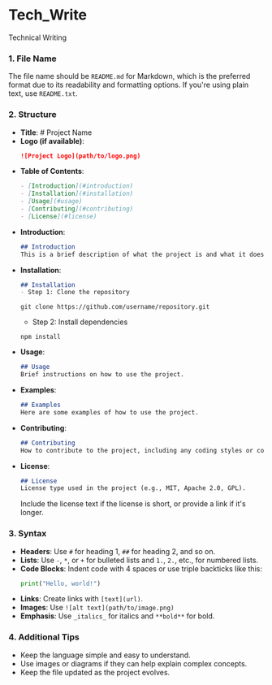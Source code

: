 # Tech_Write
Technical Writing

### 1. File Name
The file name should be `README.md` for Markdown, which is the preferred format due to its readability and formatting options. If you're using plain text, use `README.txt`.

### 2. Structure
- **Title**: # Project Name
- **Logo (if available)**: 
    ```markdown
    ![Project Logo](path/to/logo.png)
    ```
- **Table of Contents**: 
    ```markdown
    - [Introduction](#introduction)
    - [Installation](#installation)
    - [Usage](#usage)
    - [Contributing](#contributing)
    - [License](#license)
    ```
- **Introduction**: 
    ```markdown
    ## Introduction
    This is a brief description of what the project is and what it does.
    ```
- **Installation**: 
    ```markdown
    ## Installation
    - Step 1: Clone the repository
    ```
    ```shell
    git clone https://github.com/username/repository.git
    ```
    - Step 2: Install dependencies
    ```shell
    npm install
    ```
- **Usage**:
    ```markdown
    ## Usage
    Brief instructions on how to use the project.
    ```
- **Examples**:
    ```markdown
    ## Examples
    Here are some examples of how to use the project.
    ```
- **Contributing**:
    ```markdown
    ## Contributing
    How to contribute to the project, including any coding styles or conventions.
    ```
- **License**:
    ```markdown
    ## License
    License type used in the project (e.g., MIT, Apache 2.0, GPL).
    ```
    Include the license text if the license is short, or provide a link if it's longer.

### 3. Syntax
- **Headers**: Use `#` for heading 1, `##` for heading 2, and so on.
- **Lists**: Use `-`, `*`, or `+` for bulleted lists and `1.`, `2.`, etc., for numbered lists.
- **Code Blocks**: Indent code with 4 spaces or use triple backticks like this:
    ```python
    print("Hello, world!")
    ```
- **Links**: Create links with `[text](url)`.
- **Images**: Use `![alt text](path/to/image.png)`
- **Emphasis**: Use `_italics_` for italics and `**bold**` for bold.

### 4. Additional Tips
- Keep the language simple and easy to understand.
- Use images or diagrams if they can help explain complex concepts.
- Keep the file updated as the project evolves.

